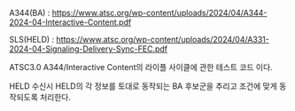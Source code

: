 A344(BA) : https://www.atsc.org/wp-content/uploads/2024/04/A344-2024-04-Interactive-Content.pdf

SLS(HELD) : https://www.atsc.org/wp-content/uploads/2024/04/A331-2024-04-Signaling-Delivery-Sync-FEC.pdf

ATSC3.0 A344/Interactive Content의 라이플 사이클에 관한 테스트 코드 이다.

HELD 수신시 HELD의 각 정보를 토대로 동작되는 BA 후보군을 추리고 조건에 맞게 동작되도록 처리한다.
